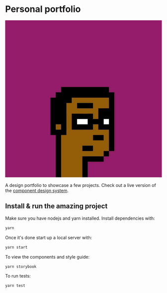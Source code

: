 # Personal portfolio

[![Site preview](/public/social-image.png)](https://hamishw.com)

A design portfolio to showcase a few projects. Check out a live version of the [component design system](https://storybook.hamishw.com).

## Install & run the amazing project

Make sure you have nodejs and yarn installed. Install dependencies with:

```bash
yarn
```

Once it's done start up a local server with:

```bash
yarn start
```

To view the components and style guide:

```bash
yarn storybook
```

To run tests:

```bash
yarn test
```
